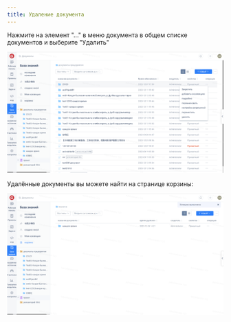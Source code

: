 ```yaml
---
title: Удаление документа
---
```


Нажмите на элемент "..." в меню документа в общем списке документов и выберите "Удалить"

![Описание изображения](assets/image523.png)

Удалённые документы вы можете найти на странице корзины:

![Описание изображения](assets/image524.png)